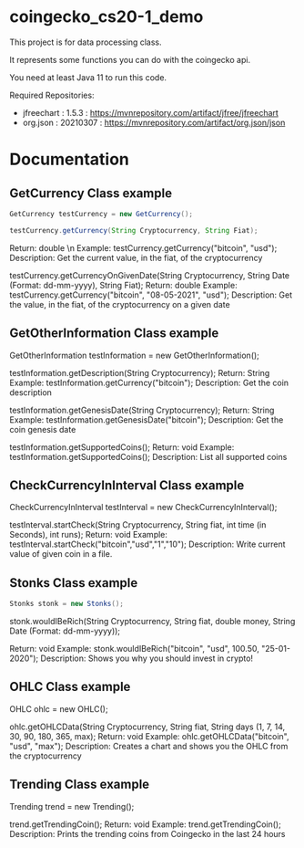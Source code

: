 # coingecko_cs20-1_demo
This project is for data processing class.

It represents some functions you can do with the coingecko api.

You need at least Java 11 to run this code.


Required Repositories:
- jfreechart : 1.5.3 : https://mvnrepository.com/artifact/jfree/jfreechart
- org.json : 20210307 : https://mvnrepository.com/artifact/org.json/json


# Documentation

## GetCurrency Class example
```java
GetCurrency testCurrency = new GetCurrency();

testCurrency.getCurrency(String Cryptocurrency, String Fiat);
```
Return: double \n
Example: testCurrency.getCurrency("bitcoin", "usd");
Description: Get the current value, in the fiat, of the cryptocurrency

testCurrency.getCurrencyOnGivenDate(String Cryptocurrency, String Date (Format: dd-mm-yyyy), String Fiat);
Return: double
Example: testCurrency.getCurrency("bitcoin", "08-05-2021", "usd");
Description: Get the value, in the fiat, of the cryptocurrency on a given date

## GetOtherInformation Class example

GetOtherInformation testInformation = new GetOtherInformation();

testInformation.getDescription(String Cryptocurrency);
Return: String
Example: testInformation.getCurrency("bitcoin");
Description: Get the coin description

testInformation.getGenesisDate(String Cryptocurrency);
Return: String
Example: testInformation.getGenesisDate("bitcoin");
Description: Get the coin genesis date

testInformation.getSupportedCoins();
Return: void
Example: testInformation.getSupportedCoins();
Description: List all supported coins

## CheckCurrencyInInterval Class example

CheckCurrencyInInterval testInterval = new CheckCurrencyInInterval();

testInterval.startCheck(String Cryptocurrency, String fiat, int time (in Seconds), int runs);
Return: void
Example: testInterval.startCheck("bitcoin","usd","1","10");
Description: Write current value of given coin in a file.

## Stonks Class example
```java
Stonks stonk = new Stonks();
```
stonk.wouldIBeRich(String Cryptocurrency, String fiat, double money, String Date (Format: dd-mm-yyyy));

Return: void
Example: stonk.wouldIBeRich("bitcoin", "usd", 100.50, "25-01-2020");
Description: Shows you why you should invest in crypto!

## OHLC Class example

OHLC ohlc = new OHLC();

ohlc.getOHLCData(String Cryptocurrency, String fiat, String days (1, 7, 14, 30, 90, 180, 365, max);
Return: void
Example: ohlc.getOHLCData("bitcoin", "usd", "max");
Description: Creates a chart and shows you the OHLC from the cryptocurrency

## Trending Class example

Trending trend = new Trending();

trend.getTrendingCoin();
Return: void
Example: trend.getTrendingCoin();
Description: Prints the trending coins from Coingecko in the last 24 hours




